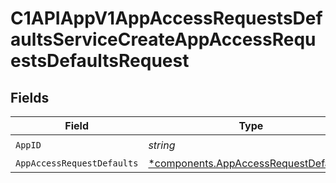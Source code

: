 # C1APIAppV1AppAccessRequestsDefaultsServiceCreateAppAccessRequestsDefaultsRequest


## Fields

| Field                                                                                         | Type                                                                                          | Required                                                                                      | Description                                                                                   |
| --------------------------------------------------------------------------------------------- | --------------------------------------------------------------------------------------------- | --------------------------------------------------------------------------------------------- | --------------------------------------------------------------------------------------------- |
| `AppID`                                                                                       | *string*                                                                                      | :heavy_check_mark:                                                                            | N/A                                                                                           |
| `AppAccessRequestDefaults`                                                                    | [*components.AppAccessRequestDefaults1](../../models/components/appaccessrequestdefaults1.md) | :heavy_minus_sign:                                                                            | N/A                                                                                           |